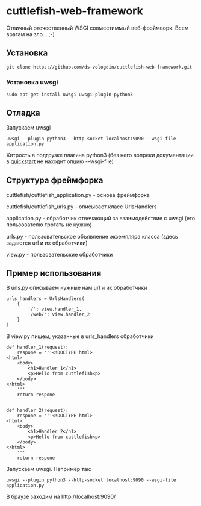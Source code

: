 # cuttlefish-web-framework
Отличный отечественный WSGI совместиммый веб-фрэймворк. Всем врагам на зло... ;-)

## Установка

```git clone https://github.com/ds-vologdin/cuttlefish-web-framework.git```

### Установка uwsgi

```sudo apt-get install uwsgi uwsgi-plugin-python3```

## Отладка
Запускаем uwsgi

```uwsgi --plugin python3 --http-socket localhost:9090 --wsgi-file application.py```

Хитрость в подгрузке плагина python3 (без него вопреки документации в [quickstart](http://uwsgi.readthedocs.io/en/latest/WSGIquickstart.html) не находит опцию --wsgi-file)

## Структура фреймфорка
cuttlefish/cuttlefish_application.py - основа фреймфорка

cuttlefish/cuttlefish_urls.py - описывает класс UrlsHandlers

application.py - обработчик отвечающий за взаимодействие с uwsgi (его пользователю трогать не нужно)

urls.py - пользовательское объявление экземпляра класса (здесь задаются url и их обработчики)

view.py -  пользовательские обработчики

## Пример использования
В urls.py описываем нужные нам url и их обработчики
```
urls_handlers = UrlsHandlers(
    {
        '/': view.handler_1,
        '/web/': view.handler_2
    }
)
```
В view.py пишем, указанные в urls_handlers обработчики
```
def handler_1(request):
    respone = '''<!DOCTYPE html>
<html>
    <body>
        <h1>Handler 1</h1>
        <p>Hello from cuttlefish<p>
    </body>
</html>
    '''
    return respone


def handler_2(request):
    respone = '''<!DOCTYPE html>
<html>
    <body>
        <h1>Handler 2</h1>
        <p>Hello from cuttlefish<p>
    </body>
</html>
    '''
    return respone
```

Запускаем uwsgi. Например так:
```
uwsgi --plugin python3 --http-socket localhost:9090 --wsgi-file application.py
```
В браузе заходим на http://localhost:9090/

